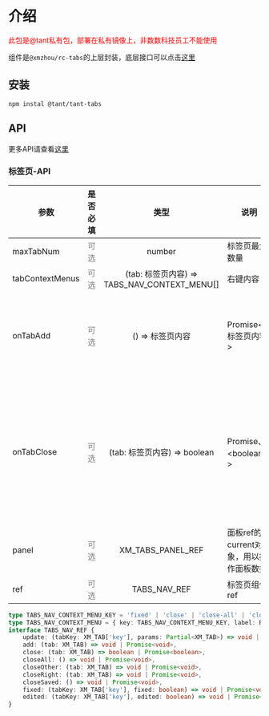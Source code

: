# 介绍

<font color="red">此包是@tant私有包，部署在私有镜像上，非数数科技员工不能使用</font>

组件是`@xmzhou/rc-tabs`的上层封装，底层接口可以点击[这里](https://xmzhoudev1997.github.io/rc-tabs/rc-tabs)


## 安装
``` shell
npm instal @tant/tant-tabs
```
## API
更多API请查看[这里](https://xmzhoudev1997.github.io/rc-tabs/rc-tabs)

### 标签页-API
参数|是否必填|类型|说明|默认值
-|:-:|:-:|-|:-:
maxTabNum|<font color="grey">可选</font>|number|标签页最大数量|9999
tabContextMenus|<font color="grey">可选</font>|(tab: 标签页内容) => TABS_NAV_CONTEXT_MENU[]|右键内容|-
onTabAdd|<font color="grey">可选</font>|() => 标签页内容 | Promise\<标签页内容\>|新增标签页时触发，需要返回新增的标签页信息|-
onTabClose|<font color="grey">可选</font>|(tab: 标签页内容) => boolean | Promise、<boolean、>|标签删除时触发，返回boolean告知组件是否同意删除，常用来出现删除提示框|-
panel|<font color="grey">可选</font>|XM_TABS_PANEL_REF|面板ref的current对象，用以操作面板数据|{}
ref|<font color="grey">可选</font>|TABS_NAV_REF|标签页组件ref|-

``` typescript
type TABS_NAV_CONTEXT_MENU_KEY = 'fixed' | 'close' | 'close-all' | 'close-other' | 'close-right' | 'close-save';
type TABS_NAV_CONTEXT_MENU = { key: TABS_NAV_CONTEXT_MENU_KEY, label: ReactNode } | { type: 'divider' }
interface TABS_NAV_REF {
    update: (tabKey: XM_TAB['key'], params: Partial<XM_TAB>) => void | Promise<void>,
    add: (tab: XM_TAB) => void | Promise<void>,
    close: (tab: XM_TAB) => boolean | Promise<boolean>,
    closeAll: () => void | Promise<void>,
    closeOther: (tab: XM_TAB) => void | Promise<void>,
    closeRight: (tab: XM_TAB) => void | Promise<void>,
    closeSaved: () => void | Promise<void>,
    fixed: (tabKey: XM_TAB['key'], fixed: boolean) => void | Promise<void>,
    edited: (tabKey: XM_TAB['key'], edited: boolean) => void | Promise<void>,
}
```